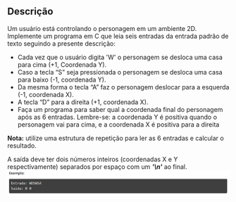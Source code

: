 ## Descrição
Um usuário está controlando o personagem em um ambiente 2D. Implemente um programa em C que leia seis entradas da entrada padrão de texto seguindo a presente descrição:

* Cada vez que o usuário digita 'W' o personagem se desloca uma casa para cima (+1, Coordenada Y).
* Caso a tecla “S” seja pressionada o personagem se desloca uma casa para baixo (-1, coordenada Y).
* Da mesma forma o tecla “A” faz o personagem deslocar para a esquerda (-1, coordenada X).
* A tecla “D” para a direita (+1, coordenada X).
* Faça um programa para saber qual a coordenada final do personagem após as 6 entradas. Lembre-se: a coordenada Y é positiva quando o personagem vai para cima, e a coordenada X é positiva para a direita

**Nota:** utilize uma estrutura de repetição para ler as 6 entradas e calcular o resultado.

A saída deve ter dois números inteiros (coordenadas X e Y respectivamente) separados por espaço com um *__'\n'__* ao final.
![alt-text](https://github.com/niicao/USP/blob/main/Laborat%C3%B3rio%20de%20ICC%20(Laboratory%20of%20Computer%20Science%20Introduction)/Lista%202%20(Condicional%20%26%20Repeti%C3%A7%C3%A3o)/Coordenadas%20no%20espa%C3%A7o%202D/coord2d.png)
